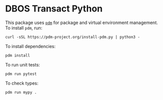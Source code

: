 # DBOS Transact Python

This package uses [`pdm`](https://pdm-project.org/en/latest/) for package and virtual environment management.
To install `pdm`, run:

```
curl -sSL https://pdm-project.org/install-pdm.py | python3 -
```

To install dependencies:

```
pdm install
```

To run unit tests:

```
pdm run pytest
```

To check types:

```
pdm run mypy .
```